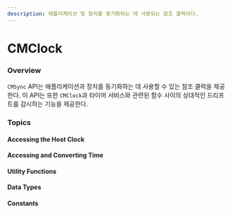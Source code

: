 ```yaml
---
description: 애플리케이션 및 장치를 동기화하는 데 사용되는 참조 클럭이다.
---
```


# CMClock

### Overview

`CMSync` API는 애플리케이션과 장치를 동기화하는 데 사용할 수 있는 참조 클럭을 제공한다. 이 API는 또한 `CMClock`과 타이머 서비스와 관련된 함수 사이의 상대적인 드리프트를 감시하는 기능을 제공한다.

### Topics

#### Accessing the Host Clock

#### Accessing and Converting Time

#### Utility Functions

#### Data Types

#### Constants

